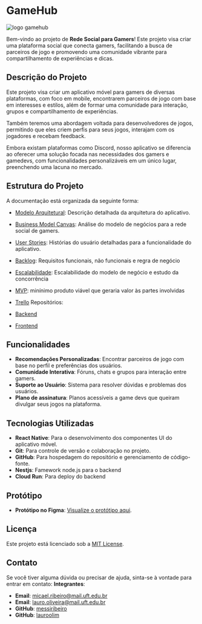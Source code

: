 # GameHub

![logo gamehub](https://github.com/user-attachments/assets/a845c491-2e65-45de-bd36-c8298866afc9)

Bem-vindo ao projeto de **Rede Social para Gamers**! Este projeto visa criar uma plataforma social que conecta gamers, facilitando a busca de parceiros de jogo e promovendo uma comunidade vibrante para compartilhamento de experiências e dicas.

## Descrição do Projeto

Este projeto visa criar um aplicativo móvel para gamers de diversas plataformas, com foco em mobile, encontrarem parceiros de jogo com base em interesses e estilos, além de formar uma comunidade para interação, grupos e compartilhamento de experiências.

Também teremos uma abordagem voltada para desenvolvedores de jogos, permitindo que eles criem perfis para seus jogos, interajam com os jogadores e recebam feedback.

Embora existam plataformas como Discord, nosso aplicativo se diferencia ao oferecer uma solução focada nas necessidades dos gamers e gamedevs, com funcionalidades personalizáveis em um único lugar, preenchendo uma lacuna no mercado.

## Estrutura do Projeto

A documentação está organizada da seguinte forma:

  - [Modelo Arquitetural](documents/ModeloArquitetural.md): Descrição detalhada da arquitetura do aplicativo.
  - [Business Model Canvas](documents/BusinessModelCanvas.md): Análise do modelo de negócios para a rede social de gamers.
  - [User Stories](documents/UserStories.md): Histórias do usuário detalhadas para a funcionalidade do aplicativo.
  - [Backlog](documents/BackLog.md): Requisitos funcionais, não funcionais e regra de negócio
  - [Escalabilidade](documents/Escalabilidade.md): Escalabilidade do modelo de negócio e estudo da concorrência
  - [MVP](documents/MVP.md): minínimo produto viável que geraria valor às partes involvidas
  - [Trello](https://trello.com/c/Iq7IBeFU/21-gerenciamento-de-amizade-backend-lucas)
Repositórios:

  - [Backend](https://github.com/lauroolim/gamehub-back)
  - [Frontend]()

## Funcionalidades

- **Recomendações Personalizadas**: Encontrar parceiros de jogo com base no perfil e preferências dos usuários.
- **Comunidade Interativa**: Fóruns, chats e grupos para interação entre gamers.
- **Suporte ao Usuário**: Sistema para resolver dúvidas e problemas dos usuários.
- **Plano de assinatura**: Planos acessíveis a game devs que queiram divulgar seus jogos na plataforma.

## Tecnologias Utilizadas

- **React Native**: Para o desenvolvimento dos componentes UI do aplicativo móvel.
- **Git**: Para controle de versão e colaboração no projeto.
- **GitHub**: Para hospedagem do repositório e gerenciamento de código-fonte.
- **Nestjs**: Famework node.js para o backend 
- **Cloud Run**: Para deploy do backend

## Protótipo

- **Protótipo no Figma**: [Visualize o protótipo aqui](https://www.figma.com/design/JMX93rHYYCgiL3PfaJfunb/Untitled?node-id=0-1&t=rD1r0RCGOcitvHaC-1).

## Licença

Este projeto está licenciado sob a [MIT License](LICENSE).

## Contato

Se você tiver alguma dúvida ou precisar de ajuda, sinta-se à vontade para entrar em contato:
**Integrantes**:
- **Email**: micael.ribeiro@mail.uft.edu.br
- **Email**: lauro.oliveira@mail.uft.edu.br
- **GitHub**: [messiribeiro](https://github.com/messiribeiro)
- **GitHub**: [lauroolim](https://github.com/lauroolim)
